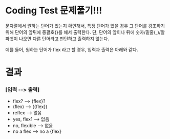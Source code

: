 # Coding Test 문제풀기!!!

문자열에서 원하는 단어가 있는지 확인해서,
특정 단어가 있을 경우 그 단어를 강조하기 위해
단어의 앞뒤에 중괄호{}를 해서 출력한다.
단, 단어의 앞이나 뒤에 숫자/밑줄(_)/알파벳이 나오면
다른 단어라고 판단하고 출력하지 않는다.

예를 들어, 원하는 단어가 flex 라고 할 경우, 입력과 출력은 아래와 같다.

# 결과
### [입력 --> 출력]
- flex?  --> {flex}?
- (flex) --> ({flex})
- reflex --> 없음
- yes, flex1 --> 없음
- no, flexible --> 없음
- no a flex --> no a {flex}
